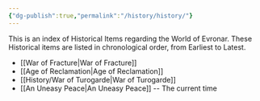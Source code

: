 ```yaml
---
{"dg-publish":true,"permalink":"/history/history/"}
---
```



This is an index of Historical Items regarding the World of Evronar. These Historical items are listed in chronological order, from Earliest to Latest.
- [[War of Fracture\|War of Fracture]]
- [[Age of Reclamation\|Age of Reclamation]]
- [[History/War of Turogarde\|War of Turogarde]]
- [[An Uneasy Peace\|An Uneasy Peace]] -- The current time